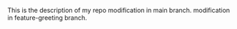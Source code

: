 This is the description of my repo
modification in main branch.
modification in feature-greeting branch.

